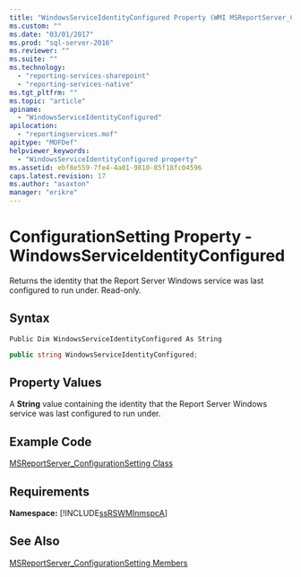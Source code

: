 ```yaml
---
title: "WindowsServiceIdentityConfigured Property (WMI MSReportServer_ConfigurationSetting) | Microsoft Docs"
ms.custom: ""
ms.date: "03/01/2017"
ms.prod: "sql-server-2016"
ms.reviewer: ""
ms.suite: ""
ms.technology: 
  - "reporting-services-sharepoint"
  - "reporting-services-native"
ms.tgt_pltfrm: ""
ms.topic: "article"
apiname: 
  - "WindowsServiceIdentityConfigured"
apilocation: 
  - "reportingservices.mof"
apitype: "MOFDef"
helpviewer_keywords: 
  - "WindowsServiceIdentityConfigured property"
ms.assetid: ebf8e559-7fe4-4a01-9810-85f18fc04596
caps.latest.revision: 17
ms.author: "asaxton"
manager: "erikre"
---
```

# ConfigurationSetting Property - WindowsServiceIdentityConfigured
  Returns the identity that the Report Server Windows service was last configured to run under. Read-only.  
  
## Syntax  
  
```vb#  
Public Dim WindowsServiceIdentityConfigured As String  
```  
  
```c#  
public string WindowsServiceIdentityConfigured;  
```  
  
## Property Values  
 A **String** value containing the identity that the Report Server Windows service was last configured to run under.  
  
## Example Code  
 [MSReportServer_ConfigurationSetting Class](../../reporting-services/wmi-provider-library-reference/msreportserver-configurationsetting-class.md)  
  
## Requirements  
 **Namespace:** [!INCLUDE[ssRSWMInmspcA](../../reporting-services/wmi-provider-library-reference/includes/ssrswminmspca-md.md)]  
  
## See Also  
 [MSReportServer_ConfigurationSetting Members](../../reporting-services/wmi-provider-library-reference/msreportserver-configurationsetting-members.md)  
  
  